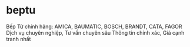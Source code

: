 # beptu
Bếp Từ chính hãng: AMICA, BAUMATIC, BOSCH, BRANDT, CATA, FAGOR Dịch vụ chuyên nghiệp, Tư vấn chuyên sâu Thông tin chính xác, Giá cạnh tranh nhất
